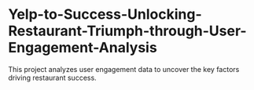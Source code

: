 # Yelp-to-Success-Unlocking-Restaurant-Triumph-through-User-Engagement-Analysis
This project analyzes user engagement data to uncover the key factors driving restaurant success.
